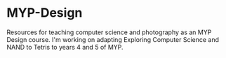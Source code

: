 MYP-Design
==========

Resources for teaching computer science and photography as an MYP Design course. I'm working on adapting Exploring Computer Science and NAND to Tetris to years 4 and 5 of MYP.
